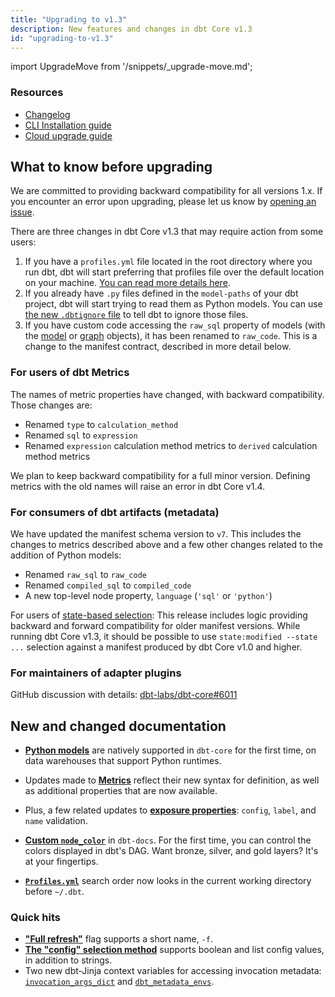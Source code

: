 ```yaml
---
title: "Upgrading to v1.3"
description: New features and changes in dbt Core v1.3
id: "upgrading-to-v1.3"
---
```


import UpgradeMove from '/snippets/_upgrade-move.md';

<UpgradeMove />

### Resources

- [Changelog](https://github.com/dbt-labs/dbt-core/blob/1.3.latest/CHANGELOG.md)
- [CLI Installation guide](/docs/core/installation)
- [Cloud upgrade guide](/docs/dbt-versions/upgrade-core-in-cloud)

## What to know before upgrading

We are committed to providing backward compatibility for all versions 1.x. If you encounter an error upon upgrading, please let us know by [opening an issue](https://github.com/dbt-labs/dbt-core/issues/new).

There are three changes in dbt Core v1.3 that may require action from some users:
1. If you have a `profiles.yml` file located in the root directory where you run dbt, dbt will start preferring that profiles file over the default location on your machine. [You can read more details here](/docs/core/connect-data-platform/connection-profiles#advanced-customizing-a-profile-directory).
2. If you already have `.py` files defined in the `model-paths` of your dbt project, dbt will start trying to read them as Python models. You can use [the new `.dbtignore` file](/reference/dbtignore) to tell dbt to ignore those files.
3. If you have custom code accessing the `raw_sql` property of models (with the [model](/reference/dbt-jinja-functions/model) or [graph](/reference/dbt-jinja-functions/graph) objects), it has been renamed to `raw_code`. This is a change to the manifest contract, described in more detail below.

### For users of dbt Metrics

The names of metric properties have changed, with backward compatibility. Those changes are:
- Renamed `type` to `calculation_method`
- Renamed `sql` to `expression`
- Renamed `expression` calculation method metrics to `derived` calculation method metrics

We plan to keep backward compatibility for a full minor version. Defining metrics with the old names will raise an error in dbt Core v1.4.

### For consumers of dbt artifacts (metadata)

We have updated the manifest schema version to `v7`. This includes the changes to metrics described above and a few other changes related to the addition of Python models:
- Renamed `raw_sql` to `raw_code`
- Renamed `compiled_sql` to `compiled_code`
- A new top-level node property, `language` (`'sql'` or `'python'`)

For users of [state-based selection](/reference/node-selection/syntax#about-node-selection): This release includes logic providing backward and forward compatibility for older manifest versions. While running dbt Core v1.3, it should be possible to use `state:modified --state ...` selection against a manifest produced by dbt Core v1.0 and higher.

### For maintainers of adapter plugins

GitHub discussion with details: [dbt-labs/dbt-core#6011](https://github.com/dbt-labs/dbt-core/discussions/6011)

## New and changed documentation

- **[Python models](/docs/build/python-models)** are natively supported in `dbt-core` for the first time, on data warehouses that support Python runtimes.
- Updates made to **[Metrics](/docs/build/metrics)** reflect their new syntax for definition, as well as additional properties that are now available.
- Plus, a few related updates to **[exposure properties](/reference/exposure-properties)**: `config`, `label`, and `name` validation.

- **[Custom `node_color`](/reference/resource-configs/docs.md)** in `dbt-docs`. For the first time, you can control the colors displayed in dbt's DAG. Want bronze, silver, and gold layers? It's at your fingertips.
- **[`Profiles.yml`](/docs/core/connect-data-platform/connection-profiles#advanced-customizing-a-profile-directory)** search order now looks in the current working directory before `~/.dbt`.


### Quick hits
- **["Full refresh"](/reference/resource-configs/full_refresh)** flag supports a short name, `-f`.
- **[The "config" selection method](/reference/node-selection/methods#the-config-method)** supports boolean and list config values, in addition to strings.
- Two new dbt-Jinja context variables for accessing invocation metadata: [`invocation_args_dict`](/reference/dbt-jinja-functions/flags#invocation_args_dict) and [`dbt_metadata_envs`](/reference/dbt-jinja-functions/env_var#custom-metadata).

